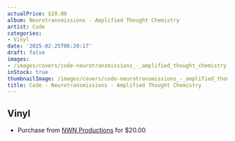 ```yaml
---
actualPrice: $20.00
album: Neurotransmissions - Amplified Thought Chemistry
artist: Code
categories:
- Vinyl
date: '2025-02-25T06:20:17'
draft: false
images:
- /images/covers/code-neurotransmissions_-_amplified_thought_chemistry.jpg
inStock: true
thumbnailImage: /images/covers/code-neurotransmissions_-_amplified_thought_chemistry-thumb.jpg
title: Code - Neurotransmissions - Amplified Thought Chemistry
---
```


## Vinyl
* Purchase from [NWN Productions](http://shop.nwnprod.com/index.php?route=product/product&path=75&product_id=59207&sort=pd.name&order=ASC) for $20.00
